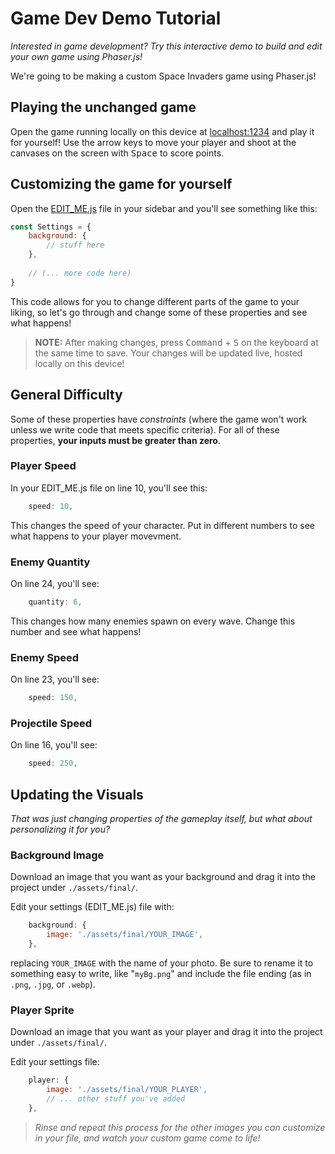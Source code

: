 # Game Dev Demo Tutorial
*Interested in game development? Try this interactive demo to build and edit your own game using Phaser.js!*

We're going to be making a custom Space Invaders game using Phaser.js!

## Playing the unchanged game
Open the game running locally on this device at [localhost:1234](http://localhost:1234) and play it for yourself! Use the arrow keys to move your player and shoot at the canvases on the screen with <kbd>Space</kbd> to score points.

## Customizing the game for yourself
Open the [EDIT_ME.js](./src/scripts/EDIT_ME.js) file in your sidebar and you'll see something like this:
```js
const Settings = {
    background: {
        // stuff here
    },
    
    // (... more code here)
}
```

This code allows for you to change different parts of the game to your liking, so let's go through and change some of these properties and see what happens!

> **NOTE:** After making changes, press <kbd>Command</kbd> + <kbd>S</kbd> on the keyboard at the same time to save. Your changes will be updated live, hosted locally on this device!

## General Difficulty
Some of these properties have *constraints* (where the game won't work unless we write code that meets specific criteria). For all of these properties, **your inputs must be greater than zero**.

### Player Speed
In your EDIT_ME.js file on line 10, you'll see this:
```js
    speed: 10,
```

This changes the speed of your character. Put in different numbers to see what happens to your player movevment.
### Enemy Quantity
On line 24, you'll see:
```js
    quantity: 6,
```
This changes how many enemies spawn on every wave. Change this number and see what happens!

### Enemy Speed
On line 23, you'll see:
```js
    speed: 150,
```

### Projectile Speed
On line 16, you'll see:
```js
    speed: 250,
```

## Updating the Visuals
*That was just changing properties of the gameplay itself, but what about personalizing it for you?*

### Background Image
Download an image that you want as your background and drag it into the project under `./assets/final/`.

Edit your settings (EDIT_ME.js) file with:
```js
    background: {
        image: './assets/final/YOUR_IMAGE',
    },
```

replacing `YOUR_IMAGE` with the name of your photo. Be sure to rename it to something easy to write, like "`myBg.png`" and include the file ending (as in `.png`, `.jpg`, or `.webp`).

### Player Sprite
Download an image that you want as your player and drag it into the project under `./assets/final/`.

Edit your settings file:
```js
    player: {
        image: './assets/final/YOUR_PLAYER',
        // ... other stuff you've added
    },
```
> *Rinse and repeat this process for the other images you can customize in your file, and watch your custom game come to life!*